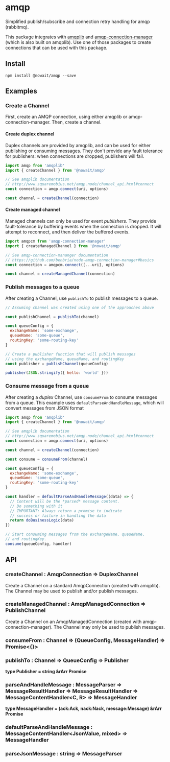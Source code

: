 # amqp

Simplified publish/subscribe and connection retry handling for amqp (rabbitmq).

This package integrates with [amqplib](http://www.squaremobius.net/amqp.node/channel_api.html) and [amqp-connection-manager](https://github.com/benbria/node-amqp-connection-manager) (which is also built on amqplib).  Use one of those packages to create connections that can be used with this package.

## Install

```
npm install @nowait/amqp --save
```

## Examples

### Create a Channel

First, create an AMQP connection, using either amqplib or amqp-connection-manager.  Then, create a channel.

#### Create duplex channel

Duplex channels are provided by amqplib, and can be used for either publishing or consuming messages.  They don't provide any fault tolerance for publishers: when connections are dropped, publishers will fail.

```js
import amqp from 'amqplib'
import { createChannel } from '@nowait/amqp'

// See amqplib documentation
// http://www.squaremobius.net/amqp.node/channel_api.html#connect
const connection = amqp.connect(uri, options)

const channel = createChannel(connection)
```

#### Create managed channel

Managed channels can only be used for event *publishers*.  They provide fault-tolerance by buffering events when the connection is dropped.  It will attempt to reconnect, and then deliver the buffered events.

```js
import amqpcm from 'amqp-connection-manager'
import { createManagedChannel } from '@nowait/amqp'

// See amqp-connection-mananger documentation
// https://github.com/benbria/node-amqp-connection-manager#basics
const connection = amqpcm.connect([...uri], options)

const channel = createManagedChannel(connection)
```

### Publish messages to a queue

After creating a Channel, use `publishTo` to publish messages to a queue.

```js
// Assuming channel was created using one of the approaches above

const publishChannel = publishTo(channel)

const queueConfig = {
  exchangeName: 'some-exchange',
  queueName: 'some-queue',
  routingKey: 'some-routing-key'
}

// Create a publisher function that will publish messages
// using the exchangeName, queueName, and routingKey
const publisher = publishChannel(queueConfig)

publisher(JSON.stringify({ hello: 'world' }))
```

### Consume message from a queue

After creating a *duplex* Channel, use `consumeFrom` to consume messages from a queue.  This example uses `defaultParseAndHandleMessage`, which will convert messages from JSON format

```js
import amqp from 'amqplib'
import { createChannel } from '@nowait/amqp'

// See amqplib documentation
// http://www.squaremobius.net/amqp.node/channel_api.html#connect
const connection = amqp.connect(uri, options)

const channel = createChannel(connection)

const consume = consumeFrom(channel)

const queueConfig = {
  exchangeName: 'some-exchange',
  queueName: 'some-queue',
  routingKey: 'some-routing-key'
}

const handler = defaultParseAndHandleMessage((data) => {
  // Content will be the *parsed* message content.
  // Do something with it
  // IMPORTANT: Always return a promise to indicate
  // success or failure in handling the data
  return doBusinessLogic(data)
})

// Start consuming messages from the exchangeName, queueName,
// and routingKey.
consume(queueConfig, handler)
```

## API

### createChannel : AmqpConnection &rArr; DuplexChannel

Create a Channel on a standard AmqpConnection (created with amqplib).  The Channel may be used to publish and/or publish messages.

### createManagedChannel : AmqpManagedConnection &rArr; PublishChannel

Create a Channel on an AmqpManagedConnection (created with amqp-connection-manager).  The Channel may only be used to publish messages.

### consumeFrom : Channel &rArr; (QueueConfig, MessageHandler) &rArr; Promise<{}>

### publishTo : Channel &rArr; QueueConfig &rArr; Publisher

**type Publisher = string &rArr Promise<boolean>**

### parseAndHandleMessage : MessageParser<C> &rArr; MessageResultHandler<mixed> &rArr; MessageResultHandler<R> &rArr; MessageContentHandler<C, R> &rArr; MessageHandler

**type MessageHandler<R> = (ack:Ack, nack:Nack, message:Message) &rArr Promise<R>**

### defaultParseAndHandleMessage : MessageContentHandler<JsonValue, mixed> &rArr; MessageHandler<mixed>

### parseJsonMessage : string &rArr; MessageParser<JsonValue>
